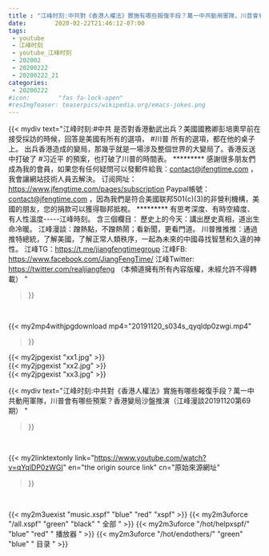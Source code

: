 ```yaml
---
title : "江峰时刻:中共對《香港人權法》實施有哪些報復手段？萬一中共動用軍隊，川普會有哪些預案？香港變局沙盤推演（江峰漫談20191120第69期） "
date:        2020-02-22T21:46:12-07:00
tags:
 - youtube
 - 江峰时刻
 - youtube_江峰时刻
 - 202002
 - 20200222
 - 20200222_21
categories:
 - 20200222
#icon:        "fas fa-lock-open"
#resImgTeaser: teaserpics/wikipedia.org/emacs-jokes.png
---
```


{{< mydiv text="江峰时刻:#中共 是否對香港動武出兵？美國國務卿彭培奧早前在接受採訪的時候，回答是美國有所有的選項， #川普 所有的選項，都在他的桌子上。 出兵香港造成的變局，那幾乎就是一場涉及整個世界的大變局了。香港反送中打破了 #习近平 的預案，也打破了川普的時間表。     ********* 感謝很多朋友們成為我的會員，如果您有任何疑問可以發郵件給我：contact@jfengtime.com ，我會讓網站技術人員去解決。 订阅网址：https://www.jfengtime.com/pages/subscription Paypal帳號：contact@jfengtime.com ，因為我們是符合美國联邦501(c)(3)的非營利機構，美國的朋友，您的捐款可以獲得聯邦抵稅。     ********* 有思考深度、有時空緯度、有人性溫度-----江峰時刻。 含三個欄目： 歷史上的今天：講出歷史真相，道出生命冷暖。 江峰漫談：蹭熱點，不蹭熱鬧；看新聞，更看門道。 川普推推推：通過推特總統，了解美國，了解正常人類秩序，一起為未來的中國尋找智慧和久違的神性。  江峰TG：https://t.me/jiangfengtimegroup 江峰FB: https://www.facebook.com/JiangFengTime/ 江峰Twitter: https://twitter.com/realjiangfeng （本頻道擁有所有內容版權，未經允許不得轉載） "
>}}
<br>


{{< my2mp4withjpgdownload mp4="20191120_s034s_qyqldp0zwgi.mp4"
>}}

{{< my2jpgexist "xx1.jpg" >}}<br>
{{< my2jpgexist "xx2.jpg" >}}<br>
{{< my2jpgexist "xx3.jpg" >}}<br>



{{< mydiv text="江峰时刻:中共對《香港人權法》實施有哪些報復手段？萬一中共動用軍隊，川普會有哪些預案？香港變局沙盤推演（江峰漫談20191120第69期） "
>}}
<br>

{{< my2linktextonly link="https://www.youtube.com/watch?v=qYqlDP0zWGI"
en="the origin source link" cn="原始來源網址"
>}}


<br>

{{< my2m3uexist "music.xspf"        "blue"   "red"    "xspf" >}} {{< my2m3uforce "/all.xspf"         "green"  "black"  " 全部 " >}} {{< my2m3uforce "/hot/helpxspf/"    "blue"   "red"    " 播放器 " >}} {{< my2m3uforce "/hot/endothers/"   "green"  "blue"   " 目录 " >}} 
